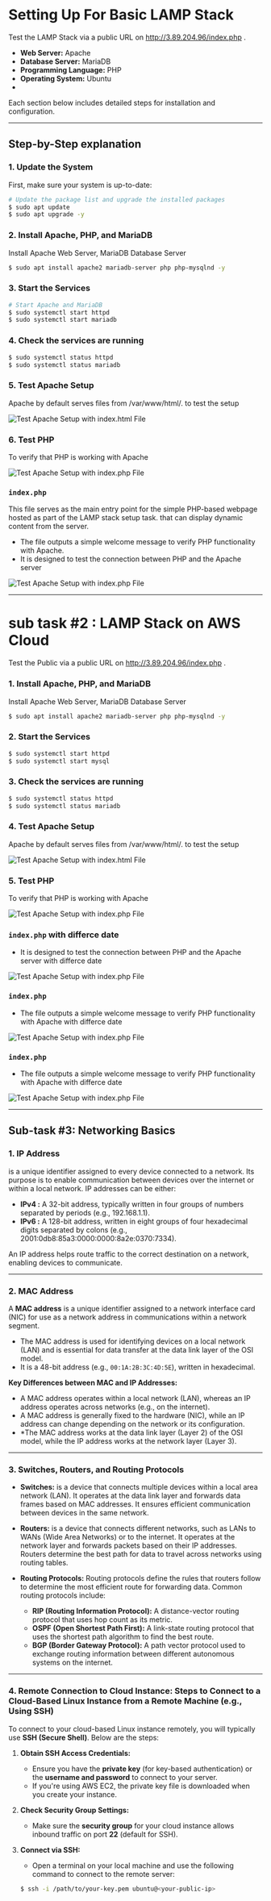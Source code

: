 # Setting Up For Basic LAMP Stack 

Test the LAMP Stack via a public URL on http://3.89.204.96/index.php .


- **Web Server:** Apache
- **Database Server:** MariaDB
- **Programming Language:** PHP
- **Operating System:** Ubuntu
- 
Each section below includes detailed steps for installation and configuration.


---

## Step-by-Step explanation 

### 1. **Update the System**
First, make sure your system is up-to-date:

```bash
# Update the package list and upgrade the installed packages
$ sudo apt update
$ sudo apt upgrade -y
```
### 2. **Install Apache, PHP, and MariaDB**
Install Apache Web Server, MariaDB Database Server

```bash
$ sudo apt install apache2 mariadb-server php php-mysqlnd -y

```

### 3. **Start the Services**

```bash
# Start Apache and MariaDB
$ sudo systemctl start httpd
$ sudo systemctl start mariadb

```

### 4. **Check the services are running**

```bash
$ sudo systemctl status httpd
$ sudo systemctl status mariadb

```


### 5. **Test Apache Setup**
Apache by default serves files from /var/www/html/.  to test the setup 

![Test Apache Setup with index.html File ](./img/Html.png)



### 6. **Test PHP**
To verify that PHP is working with Apache

![Test Apache Setup with index.php File ](./img/indexPHP.png)


### `index.php`

This file serves as the main entry point for the simple PHP-based webpage hosted as part of the LAMP stack setup task. that can display dynamic content from the server.

- The file outputs a simple welcome message to verify PHP functionality with Apache.
- It is designed to test the connection between PHP and the Apache server



![Test Apache Setup with index.php File ](./img/PHP-2.png)


---

# sub task #2 : LAMP Stack on AWS Cloud

Test the Public  via a public URL on http://3.89.204.96/index.php  .

### 1. **Install Apache, PHP, and MariaDB**
Install Apache Web Server, MariaDB Database Server

```bash
$ sudo apt install apache2 mariadb-server php php-mysqlnd -y

```

### 2. **Start the Services**

```bash
$ sudo systemctl start httpd
$ sudo systemctl start mysql

```

### 3. **Check the services are running**

```bash
$ sudo systemctl status httpd
$ sudo systemctl status mariadb

```


### 4. **Test Apache Setup**
Apache by default serves files from /var/www/html/.  to test the setup 

![Test Apache Setup with index.html File ](./img/hello-cloud.png)



### 5. **Test PHP**
To verify that PHP is working with Apache

![Test Apache Setup with index.php File ](./img/cloud-php-1.png)


### `index.php` with differce date

- It is designed to test the connection between PHP and the Apache server with differce date

![Test Apache Setup with index.php File ](./img/cloud-php-2.png)


### `index.php`

- The file outputs a simple welcome message to verify PHP functionality with Apache  with differce date

![Test Apache Setup with index.php File ](./img/cloud-php-3.png)



### `index.php`

- The file outputs a simple welcome message to verify PHP functionality with Apache  with differce date


![Test Apache Setup with index.php File ](./img/cloud-php-4.png)



---

## Sub-task #3: Networking Basics

### 1. **IP Address**

 is a unique identifier assigned to every device connected to a network. Its purpose is to enable communication between devices over the internet or within a local network. IP addresses can be either:

- **IPv4 :** A 32-bit address, typically written in four groups of numbers separated by periods (e.g., 192.168.1.1).
- **IPv6 :** A 128-bit address, written in eight groups of four hexadecimal digits separated by colons (e.g., 2001:0db8:85a3:0000:0000:8a2e:0370:7334).

An IP address helps route traffic to the correct destination on a network, enabling devices to communicate.

---

### 2. **MAC Address**

A **MAC address** is a unique identifier assigned to a network interface card (NIC) for use as a network address in communications within a network segment. 

- The MAC address is used for identifying devices on a local network (LAN) and is essential for data transfer at the data link layer of the OSI model.
- It is a 48-bit address (e.g., `00:1A:2B:3C:4D:5E`), written in hexadecimal.

**Key Differences between MAC and IP Addresses:**
- A MAC address operates within a local network (LAN), whereas an IP address operates across networks (e.g., on the internet).
- A MAC address is generally fixed to the hardware (NIC), while an IP address can change depending on the network or its configuration.
- *The MAC address works at the data link layer (Layer 2) of the OSI model, while the IP address works at the network layer (Layer 3).

---

### 3. **Switches, Routers, and Routing Protocols**

- **Switches:**
  is a device that connects multiple devices within a local area network (LAN). It operates at the data link layer and forwards data frames based on MAC addresses. It 
  ensures efficient communication between devices in the same network.

- **Routers:**
  is a device that connects different networks, such as LANs to WANs (Wide Area Networks) or to the internet. It operates at the network layer and forwards packets based 
  on their IP addresses. Routers determine the best path for data to travel across networks using routing tables.

- **Routing Protocols:**
  Routing protocols define the rules that routers follow to determine the most efficient route for forwarding data. Common routing protocols include:
  - **RIP (Routing Information Protocol):** A distance-vector routing protocol that uses hop count as its metric.
  - **OSPF (Open Shortest Path First):** A link-state routing protocol that uses the shortest path algorithm to find the best route.
  - **BGP (Border Gateway Protocol):** A path vector protocol used to exchange routing information between different autonomous systems on the internet.

---

### 4. **Remote Connection to Cloud Instance: Steps to Connect to a Cloud-Based Linux Instance from a Remote Machine (e.g., Using SSH)**

To connect to your cloud-based Linux instance remotely, you will typically use **SSH (Secure Shell)**. Below are the steps:

1. **Obtain SSH Access Credentials:**
   - Ensure you have the **private key** (for key-based authentication) or the **username and password** to connect to your server.
   - If you're using AWS EC2, the private key file is downloaded when you create your instance.

2. **Check Security Group Settings:**
   - Make sure the **security group** for your cloud instance allows inbound traffic on port **22** (default for SSH).

3. **Connect via SSH:**
   - Open a terminal on your local machine and use the following command to connect to the remote server:

   ```bash
   $ ssh -i /path/to/your-key.pem ubuntu@<your-public-ip>
